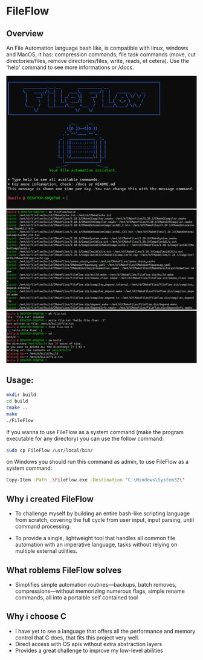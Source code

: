# FileFlow

## Overview

An File Automation language bash like, is compatible with linux, windows and MacOS, it has: compression commands, file task commands (move, cut directories/files, remove directories/files, write, reads, et cetera).
Use the 'help' command to see more informations or /docs.

![Title](images/Title.png)
![Example1](images/example1.png)
![Example2](images/example2.png)

## Usage:

```  bash
mkdir build
cd build
cmake ..
make
./FileFlow
```

If you wanna to use FileFlow as a system command (make the program executable for any directory) you can use the follow command:

``` bash
sudo cp FileFlow /usr/local/bin/
```

on Windows you should run this command as admin, to use FileFlow as a system command: 

``` bash
Copy-Item -Path .\FileFlow.exe -Destination "C:\Windows\System32\"
```

## Why i created FileFlow

- To challenge myself by building an entire bash-like scripting language from scratch, covering the full cycle from user input, input parsing, until command processing.

- To provide a single, lightweight tool that handles all common file automation with an imperative language, tasks without relying on multiple external utilities.

## What roblems FileFlow solves

- Simplifies simple automation routines—backups, batch removes, compressions—without memorizing numerous flags, simple rename commands, all into a portalble self contained tool

## Why i choose C

- I have yet to see a language that offers all the performance and memory control that C does, that fits this project very well.
- Direct access with OS apis without extra abstraction layers
- Provides a great challenge to improve my low-level abilities